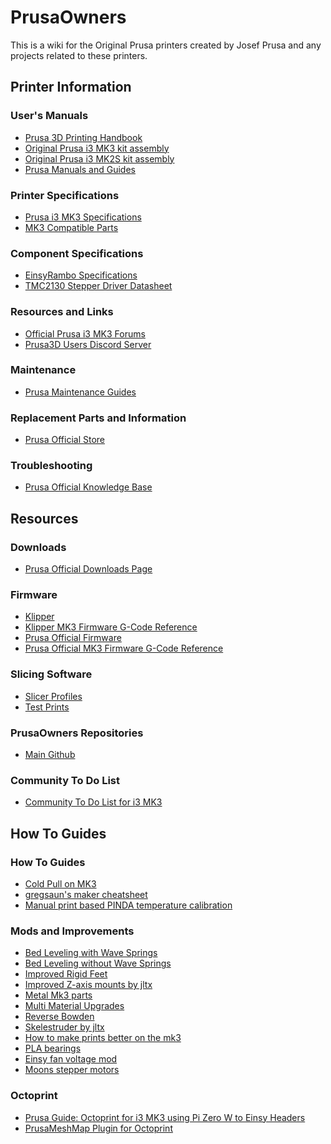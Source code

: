 # PrusaOwners
This is a wiki for the Original Prusa printers created by Josef Prusa and any projects related to these printers.
## Printer Information
### User's Manuals
- [Prusa 3D Printing Handbook](https://www.prusa3d.com/downloads/manual/prusa3d_manual_175_en.pdf)
- [Original Prusa i3 MK3 kit assembly](https://manual.prusa3d.com/c/Original_Prusa_i3_MK3_kit_assembly)
- [Original Prusa i3 MK2S kit assembly](https://manual.prusa3d.com/c/Original_Prusa_i3_MK2S_kit_assembly)
- [Prusa Manuals and Guides](https://manual.prusa3d.com/c/English_manuals)
### Printer Specifications
- [Prusa i3 MK3 Specifications]()
- [MK3 Compatible Parts]()
### Component Specifications
- [EinsyRambo Specifications](https://reprap.org/wiki/EinsyRambo)
- [TMC2130 Stepper Driver Datasheet](https://www.trinamic.com/fileadmin/assets/Products/ICs_Documents/TMC2130_datasheet.pdf)
### Resources and Links
- [Official Prusa i3 MK3 Forums](https://shop.prusa3d.com/forum/original-prusa-i3-mk3-f60)
- [Prusa3D Users Discord Server](https://discord.gg/hYUjSnW)
### Maintenance
- [Prusa Maintenance Guides](https://help.prusa3d.com/l/en/category/A6PvLnaCoU-maintenance)
### Replacement Parts and Information
- [Prusa Official Store](https://shop.prusa3d.com/en/)
### Troubleshooting
- [Prusa Official Knowledge Base](https://help.prusa3d.com/l/en)

## Resources
### Downloads
- [Prusa Official Downloads Page](https://www.prusa3d.com/drivers/)
### Firmware
- [Klipper](https://github.com/PrusaOwners/prusaowners/blob/master/Klipper.md)
- [Klipper MK3 Firmware G-Code Reference]()
- [Prusa Official Firmware](https://github.com/prusa3d/Prusa-Firmware)
- [Prusa Official MK3 Firmware G-Code Reference]()
### Slicing Software
- [Slicer Profiles](https://github.com/PrusaOwners/prusaowners/blob/master/Slicer_Profiles.md)
- [Test Prints](https://github.com/PrusaOwners/prusaowners/blob/master/Test_Prints.md)
### PrusaOwners Repositories
- [Main Github](https://github.com/PrusaOwners/prusaowners/)
### Community To Do List
- [Community To Do List for i3 MK3](https://github.com/PrusaOwners/prusaowners/blob/master/Community_To_Do_List_for_i3_MK3.md)
## How To Guides
### How To Guides
- [Cold Pull on MK3]()
- [gregsaun's maker cheatsheet](https://github.com/gregsaun/maker_cheatsheet)
- [Manual print based PINDA temperature calibration](https://github.com/PrusaOwners/prusaowners/blob/master/Manual_print_based_PINDA_temperature_calibration.md)
### Mods and Improvements
- [Bed Leveling with Wave Springs]()
- [Bed Leveling without Wave Springs](https://github.com/PrusaOwners/prusaowners/blob/master/Bed_Leveling_without_Wave_Springs.md)
- [Improved Rigid Feet](https://www.thingiverse.com/thing:2802540)
- [Improved Z-axis mounts by jltx](https://github.com/PrusaOwners/prusaowners/blob/master/Improved_Z-axis_mounts_by_jltx.md)
- [Metal Mk3 parts](https://github.com/PrusaOwners/prusaowners/blob/master/Metal_Mk3_parts.md)
- [Multi Material Upgrades]()
- [Reverse Bowden](https://www.thingiverse.com/thing:2783385)
- [Skelestruder by jltx](https://github.com/PrusaOwners/prusaowners/blob/master/Skelestruder_by_jltx.md)
- [How to make prints better on the mk3](https://github.com/PrusaOwners/prusaowners/blob/master/How_to_make_prints_better_on_the_mk3.md)
- [PLA bearings](https://github.com/PrusaOwners/prusaowners/blob/master/PLA_bearings.md)
- [Einsy fan voltage mod](https://github.com/PrusaOwners/prusaowners/blob/master/Einsy_fan_voltage_mod.md)
- [Moons stepper motors]()
### Octoprint
- [Prusa Guide: Octoprint for i3 MK3 using Pi Zero W to Einsy Headers](https://manual.prusa3d.com/c/Octoprint_for_Original_Prusa_i3_MK3)
- [PrusaMeshMap Plugin for Octoprint](https://github.com/PrusaOwners/OctoPrint-PrusaMeshMap)
